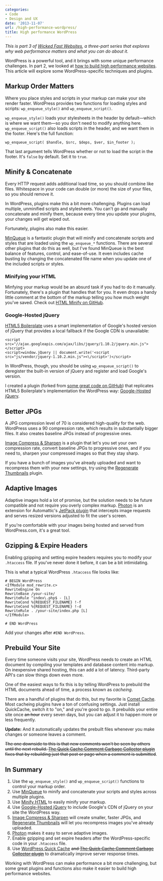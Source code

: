 ```yaml
---
categories:
- Code
- Design and UX
date: '2013-11-07'
url: /high-performance-wordpress/
title: High performance WordPress
---
```


<em>This is part 3 of <a href="https://gomakethings.com/wicked-fast-websites/">Wicked Fast Websites</a>, a three-part series that explores why web performance matters and what you can do about it.</em>

WordPress is a powerful tool, and it brings with some unique performance challenges. In part 2, we looked at <a href="https://gomakethings.com/how-to-build-a-high-performance-website/">how to build high performance websites</a>. This article will explore some WordPress-specific techniques and plugins.

<!--more-->

<h2>Markup Order Matters</h2>

Where you place styles and scripts in your markup can make your site render faster. WordPress provides two functions for loading styles and scripts: <code>wp_enqueue_style()</code> and <code>wp_enqueue_script()</code>.

<code>wp_enqueue_style()</code> loads your stylesheets in the header by default&mdash;which is where we want them&mdash;so you don't need to modify anything here. <code>wp_enqueue_script()</code> also loads scripts in the header, and we want them in the footer. Here's the full function:

<pre><code class="language-php">wp_enqueue_script( $handle, $src, $deps, $ver, $in_footer );</code></pre>

That last argument tells WordPress whether or not to load the script in the footer. It's <code>false</code> by default. Set it to <code>true</code>.

<h2>Minify &amp; Concatenate</h2>

Every HTTP request adds additional load time, so you should combine like files. Whitespace in your code can double (or more) the size of your files, so you should remove it.

In WordPress, plugins make this a bit more challenging. Plugins can load multiple, unminified scripts and stylesheets. You can't go and manually concatenate and minify them, because every time you update your plugins, your changes will get wiped out.

Fortunately, plugins also make this easier.

<a href="http://wordpress.org/plugins/minqueue/">MinQueue</a> is a fantastic plugin that will minify and concatenate scripts and styles that are loaded using the <code>wp_enqueue_*</code> functions. There are several other plugins that do this as well, but I've found MinQueue is the best balance of features, control, and ease-of-use. It even includes cache busting by changing the concatenated file name when you update one of the included scripts or styles.

<h3>Minifying your HTML</h3>

Minfying your markup would be an absurd task if you had to do it manually. Fortunately, there's a plugin that handles that for you. It even drops a handy little comment at the bottom of the markup telling you how much weight you've saved. Check out <a href="http://github.com/cferdinandi/html-minify/">HTML Minify on GitHub</a>.

<h3>Google-Hosted jQuery</h3>

<a href="http://html5boilerplate.com/">HTML5 Boilerplate</a> uses a smart implementation of Google's hosted version of jQuery that provides a local fallback if the Google CDN is unavailable:

<pre><code class="language-markup">&lt;script src="//ajax.googleapis.com/ajax/libs/jquery/1.10.2/jquery.min.js"&gt;&lt;/script&gt;
&lt;script&gt;window.jQuery || document.write('&lt;script src="js/vendor/jquery-1.10.2.min.js"&gt;&lt;\/script&gt;')&lt;/script&gt;</code></pre>

In WordPress, though, you should be using <code>wp_enqueue_script()</code> to deregister the built-in version of jQuery and register and load Google's version.

I created a plugin (forked from <a href="https://gist.github.com/wpsmith/4083811">some great code on GitHub</a>) that replicates HTML5 Boilerplate's implementation the WordPress way: <a href="http://github.com/cferdinandi/google-hosted-jquery/">Google-Hosted jQuery</a>.

<h2>Better JPGs</h2>

A JPG compression level of 70 is considered high-quality for the web. WordPress uses a 90 compression rate, which results in substantially bigger files. It also creates baseline JPGs instead of progressive ones.

<a href="https://github.com/cferdinandi/image-compress-and-sharpen">Image Compress &amp; Sharpen</a> is a plugin that let's you set your own compression rate, convert baseline JPGs to progressive ones, and if you need to, sharpen your compressed images so that they stay sharp.

If you have a bunch of images you've already uploaded and want to recompress them with your new settings, try using the <a href="http://wordpress.org/plugins/regenerate-thumbnails/">Regenerate Thumbnails</a> plugin.

<h2>Adaptive Images</h2>

Adaptive images hold a lot of promise, but the solution needs to be future compatible and not require you overly complex markup. <a href="http://jetpack.me/support/photon/">Photon</a> is an extension for Automattic's <a href="http://jetpack.me">JetPack plugin</a> that intercepts image requests and serves resized versions adjusted to fit the user's screen.

If you're comfortable with your images being hosted and served from WordPress.com, it's a great tool.

<h2>Gzipping &amp; Expire Headers</h2>

Enabling gzipping and setting expire headers requires you to modify your <code>.htaccess</code> file. If you've never done it before, it can be a bit intimidating.

This is what a typical WordPress <code>.htaccess</code> file looks like:

<pre><code># BEGIN WordPress
&lt;IfModule mod_rewrite.c&gt;
RewriteEngine On
RewriteBase /your-site/
RewriteRule ^index\.php$ - [L]
RewriteCond %{REQUEST_FILENAME} !-f
RewriteCond %{REQUEST_FILENAME} !-d
RewriteRule . /your-site/index.php [L]
&lt;/IfModule&gt;

# END WordPress
</code></pre>

Add your changes after <code>#END WordPress</code>.

<h2>Prebuild Your Site</h2>

Every time someone visits your site, WordPress needs to create an HTML document by compiling your templates and database content into markup. On inexpensive shared hosting, this can add a lot of latency. Third-party API's can slow things down even more.

One of the easiest ways to fix this is by telling WordPress to prebuild the HTML documents ahead of time, a process known as <em>cacheing</em>.

There are a handful of plugins that do this, but my favorite is <a href="https://wordpress.org/plugins/comet-cache/">Comet Cache</a>. Most cacheing plugins have a ton of confusing settings. Just install QuickCache, switch it to "on," and you're good to go. It prebuilds your entire site once <del datetime="2014-09-29T03:34:15+00:00">an hour</del> every seven days, but you can adjust it to happen more or less frequently.

**Update:** And it automatically updates the prebuilt files whenever you make changes or someone leaves a comment.

<del datetime="2014-09-29T03:34:15+00:00">The one downside to this is that new comments won't be seen by others until the next rebuild. <a href="http://wordpress.org/plugins/quick-cache-comment-garbagecollector/">The Quick Cache Comment Garbage Collector plugin</a> fixes that by rebuilding just that post or page when a comment is submitted</del>.

<h2>In Summary</h2>

<ol>
<li>Use the <code>wp_enqueue_style()</code> and <code>wp_enqueue_script()</code> functions to control your markup order.</li>
<li>Use <a href="http://wordpress.org/plugins/minqueue/">MinQueue</a> to minify and concatenate your scripts and styles across multiple plugins.</li>
<li>Use <a href="http://github.com/cferdinandi/html-minify/">Minify HTML</a> to easily minify your markup.</li>
<li>Use <a href="http://github.com/cferdinandi/google-hosted-jquery/">Google-Hosted jQuery</a> to include Google's CDN of jQuery on your site the WordPress way.</li>
<li><a href="https://github.com/cferdinandi/image-compress-and-sharpen">Image Compress &amp; Sharpen</a> will create smaller, faster JPGs, and <a href="http://wordpress.org/plugins/regenerate-thumbnails/">Regenerate Thumbnails</a> will let you recompress images you've already uploaded.</li>
<li><a href="http://jetpack.me/support/photon/">Photon</a> makes it easy to serve adaptive images.</li>
<li>Enable gzipping and set expire headers after the WordPress-specific code in your <code>.htaccess</code> file.</li>
<li>Use <a href="https://wordpress.org/plugins/quick-cache/">WordPress Quick Cache</a> <del datetime="2014-09-29T03:37:18+00:00">and <a href="http://wordpress.org/plugins/quick-cache-comment-garbagecollector/">The Quick Cache Comment Garbage Collector plugin</a></del> to dramatically improve server response times.</li>
</ol>

Working with WordPress can make performance a bit more challenging, but some great plugins and functions also make it easier to build high performance websites.